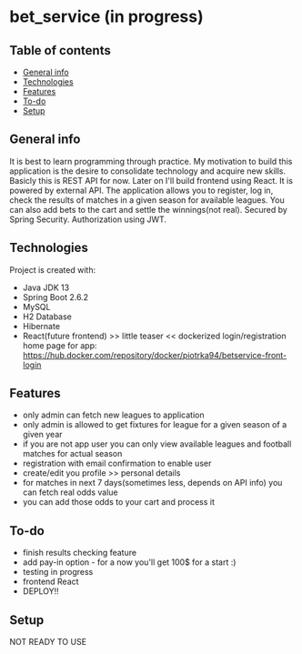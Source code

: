 # bet_service (in progress)

## Table of contents
* [General info](#general-info)
* [Technologies](#technologies)
* [Features](#features)
* [To-do](#to-do)
* [Setup](#setup)

## General info
It is best to learn programming through practice. My motivation to build this application is the desire to consolidate technology and acquire new skills. Basicly this 
is REST API for now. Later on I'll build frontend using React. It is powered by external API. The application allows you to register, log in, check the results of matches in a given season for available leagues. You can also add bets to the cart and settle the winnings(not real). Secured by Spring Security. Authorization using JWT.
	
## Technologies
Project is created with:
* Java JDK 13
* Spring Boot 2.6.2
* MySQL
* H2 Database
* Hibernate
* React(future frontend) >> little teaser << dockerized login/registration home page for app: https://hub.docker.com/repository/docker/piotrka94/betservice-front-login

## Features
* only admin can fetch new leagues to application 
* only admin is allowed to get fixtures for league for a given season of a given year
* if you are not app user you can only view available leagues and football matches for actual season
* registration with email confirmation to enable user
* create/edit you profile >> personal details
* for matches in next 7 days(sometimes less, depends on API info) you can fetch real odds value
* you can add those odds to your cart and process it

## To-do
* finish results checking feature
* add pay-in option - for a now you'll get 100$ for a start :)
* testing in progress
* frontend React
* DEPLOY!!

## Setup
NOT READY TO USE
